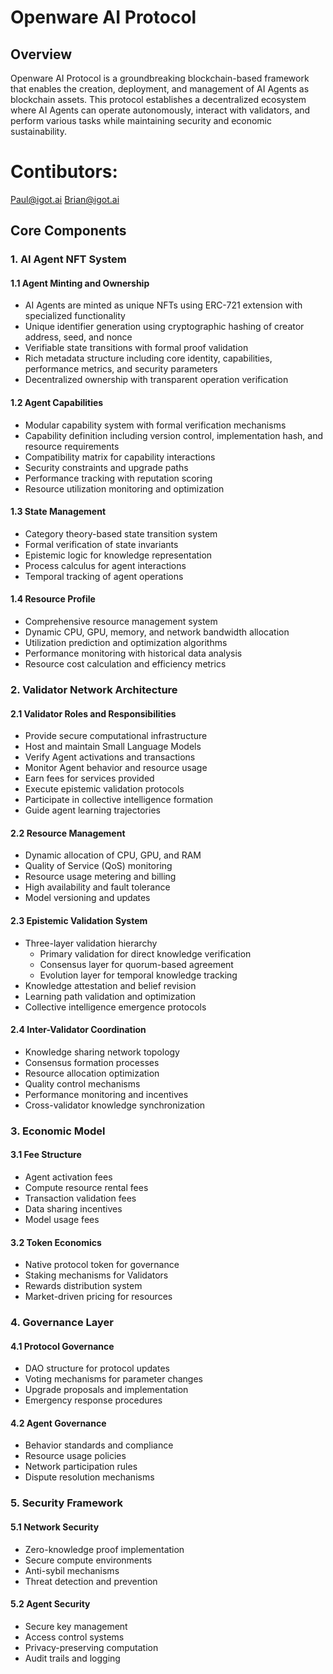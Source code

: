 # Openware AI Protocol

## Overview
Openware AI Protocol is a groundbreaking blockchain-based framework that enables the creation, deployment, and management of AI Agents as blockchain assets. This protocol establishes a decentralized ecosystem where AI Agents can operate autonomously, interact with validators, and perform various tasks while maintaining security and economic sustainability.
# Contibutors:

Paul@igot.ai
Brian@igot.ai

## Core Components

### 1. AI Agent NFT System

#### 1.1 Agent Minting and Ownership
- AI Agents are minted as unique NFTs using ERC-721 extension with specialized functionality
- Unique identifier generation using cryptographic hashing of creator address, seed, and nonce
- Verifiable state transitions with formal proof validation
- Rich metadata structure including core identity, capabilities, performance metrics, and security parameters
- Decentralized ownership with transparent operation verification

#### 1.2 Agent Capabilities
- Modular capability system with formal verification mechanisms
- Capability definition including version control, implementation hash, and resource requirements
- Compatibility matrix for capability interactions
- Security constraints and upgrade paths
- Performance tracking with reputation scoring
- Resource utilization monitoring and optimization

#### 1.3 State Management
- Category theory-based state transition system
- Formal verification of state invariants
- Epistemic logic for knowledge representation
- Process calculus for agent interactions
- Temporal tracking of agent operations

#### 1.4 Resource Profile
- Comprehensive resource management system
- Dynamic CPU, GPU, memory, and network bandwidth allocation
- Utilization prediction and optimization algorithms
- Performance monitoring with historical data analysis
- Resource cost calculation and efficiency metrics

### 2. Validator Network Architecture

#### 2.1 Validator Roles and Responsibilities
- Provide secure computational infrastructure
- Host and maintain Small Language Models
- Verify Agent activations and transactions
- Monitor Agent behavior and resource usage
- Earn fees for services provided
- Execute epistemic validation protocols
- Participate in collective intelligence formation
- Guide agent learning trajectories

#### 2.2 Resource Management
- Dynamic allocation of CPU, GPU, and RAM
- Quality of Service (QoS) monitoring
- Resource usage metering and billing
- High availability and fault tolerance
- Model versioning and updates

#### 2.3 Epistemic Validation System
- Three-layer validation hierarchy
  - Primary validation for direct knowledge verification
  - Consensus layer for quorum-based agreement
  - Evolution layer for temporal knowledge tracking
- Knowledge attestation and belief revision
- Learning path validation and optimization
- Collective intelligence emergence protocols

#### 2.4 Inter-Validator Coordination
- Knowledge sharing network topology
- Consensus formation processes
- Resource allocation optimization
- Quality control mechanisms
- Performance monitoring and incentives
- Cross-validator knowledge synchronization

### 3. Economic Model

#### 3.1 Fee Structure
- Agent activation fees
- Compute resource rental fees
- Transaction validation fees
- Data sharing incentives
- Model usage fees

#### 3.2 Token Economics
- Native protocol token for governance
- Staking mechanisms for Validators
- Rewards distribution system
- Market-driven pricing for resources


### 4. Governance Layer

#### 4.1 Protocol Governance
- DAO structure for protocol updates
- Voting mechanisms for parameter changes
- Upgrade proposals and implementation
- Emergency response procedures

#### 4.2 Agent Governance
- Behavior standards and compliance
- Resource usage policies
- Network participation rules
- Dispute resolution mechanisms

### 5. Security Framework

#### 5.1 Network Security
- Zero-knowledge proof implementation
- Secure compute environments
- Anti-sybil mechanisms
- Threat detection and prevention

#### 5.2 Agent Security
- Secure key management
- Access control systems
- Privacy-preserving computation
- Audit trails and logging
